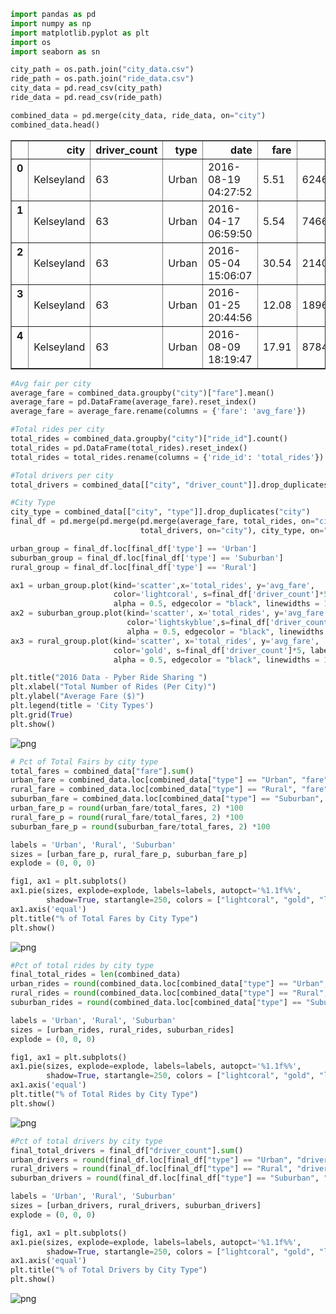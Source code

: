 

```python
import pandas as pd
import numpy as np
import matplotlib.pyplot as plt
import os
import seaborn as sn
```


```python
city_path = os.path.join("city_data.csv")
ride_path = os.path.join("ride_data.csv")
city_data = pd.read_csv(city_path)
ride_data = pd.read_csv(ride_path)

combined_data = pd.merge(city_data, ride_data, on="city")
combined_data.head()
```




<div>
<style>
    .dataframe thead tr:only-child th {
        text-align: right;
    }

    .dataframe thead th {
        text-align: left;
    }

    .dataframe tbody tr th {
        vertical-align: top;
    }
</style>
<table border="1" class="dataframe">
  <thead>
    <tr style="text-align: right;">
      <th></th>
      <th>city</th>
      <th>driver_count</th>
      <th>type</th>
      <th>date</th>
      <th>fare</th>
      <th>ride_id</th>
    </tr>
  </thead>
  <tbody>
    <tr>
      <th>0</th>
      <td>Kelseyland</td>
      <td>63</td>
      <td>Urban</td>
      <td>2016-08-19 04:27:52</td>
      <td>5.51</td>
      <td>6246006544795</td>
    </tr>
    <tr>
      <th>1</th>
      <td>Kelseyland</td>
      <td>63</td>
      <td>Urban</td>
      <td>2016-04-17 06:59:50</td>
      <td>5.54</td>
      <td>7466473222333</td>
    </tr>
    <tr>
      <th>2</th>
      <td>Kelseyland</td>
      <td>63</td>
      <td>Urban</td>
      <td>2016-05-04 15:06:07</td>
      <td>30.54</td>
      <td>2140501382736</td>
    </tr>
    <tr>
      <th>3</th>
      <td>Kelseyland</td>
      <td>63</td>
      <td>Urban</td>
      <td>2016-01-25 20:44:56</td>
      <td>12.08</td>
      <td>1896987891309</td>
    </tr>
    <tr>
      <th>4</th>
      <td>Kelseyland</td>
      <td>63</td>
      <td>Urban</td>
      <td>2016-08-09 18:19:47</td>
      <td>17.91</td>
      <td>8784212854829</td>
    </tr>
  </tbody>
</table>
</div>




```python
#Avg fair per city
average_fare = combined_data.groupby("city")["fare"].mean()
average_fare = pd.DataFrame(average_fare).reset_index()
average_fare = average_fare.rename(columns = {'fare': 'avg_fare'})
```


```python
#Total rides per city
total_rides = combined_data.groupby("city")["ride_id"].count()
total_rides = pd.DataFrame(total_rides).reset_index()
total_rides = total_rides.rename(columns = {'ride_id': 'total_rides'})
```


```python
#Total drivers per city
total_drivers = combined_data[["city", "driver_count"]].drop_duplicates("city")
```


```python
#City Type
city_type = combined_data[["city", "type"]].drop_duplicates("city")
final_df = pd.merge(pd.merge(pd.merge(average_fare, total_rides, on="city"), 
                             total_drivers, on="city"), city_type, on="city")
```


```python
urban_group = final_df.loc[final_df['type'] == 'Urban']
suburban_group = final_df.loc[final_df['type'] == 'Suburban']
rural_group = final_df.loc[final_df['type'] == 'Rural']
```


```python
ax1 = urban_group.plot(kind='scatter',x='total_rides', y='avg_fare',
                       color='lightcoral', s=final_df['driver_count']*5, label = 'Urban', 
                       alpha = 0.5, edgecolor = "black", linewidths = 1) 
ax2 = suburban_group.plot(kind='scatter', x='total_rides', y='avg_fare', 
                          color='lightskyblue',s=final_df['driver_count']*5, label = 'Suburban', 
                          alpha = 0.5, edgecolor = "black", linewidths = 1, ax=ax1)
ax3 = rural_group.plot(kind='scatter', x='total_rides', y='avg_fare', 
                       color='gold', s=final_df['driver_count']*5, label = 'Rural', 
                       alpha = 0.5, edgecolor = "black", linewidths = 1, ax=ax1)
```


```python
plt.title("2016 Data - Pyber Ride Sharing ")
plt.xlabel("Total Number of Rides (Per City)")
plt.ylabel("Average Fare ($)")
plt.legend(title = 'City Types')
plt.grid(True)
plt.show()
```


![png](output_8_0.png)



```python
# Pct of Total Fairs by city type
total_fares = combined_data["fare"].sum()
urban_fare = combined_data.loc[combined_data["type"] == "Urban", "fare"].sum()
rural_fare = combined_data.loc[combined_data["type"] == "Rural", "fare"].sum()
suburban_fare = combined_data.loc[combined_data["type"] == "Suburban", "fare"].sum()
urban_fare_p = round(urban_fare/total_fares, 2) *100
rural_fare_p = round(rural_fare/total_fares, 2) *100
suburban_fare_p = round(suburban_fare/total_fares, 2) *100
```


```python
labels = 'Urban', 'Rural', 'Suburban'
sizes = [urban_fare_p, rural_fare_p, suburban_fare_p]
explode = (0, 0, 0)  

fig1, ax1 = plt.subplots()
ax1.pie(sizes, explode=explode, labels=labels, autopct='%1.1f%%',
        shadow=True, startangle=250, colors = ["lightcoral", "gold", "lightskyblue"])
ax1.axis('equal')  
plt.title("% of Total Fares by City Type")
plt.show()
```


![png](output_10_0.png)



```python
#Pct of total rides by city type
final_total_rides = len(combined_data)
urban_rides = round(combined_data.loc[combined_data["type"] == "Urban", "ride_id"].count()/final_total_rides, 2) * 100
rural_rides = round(combined_data.loc[combined_data["type"] == "Rural", "ride_id"].count()/final_total_rides, 2) * 100
suburban_rides = round(combined_data.loc[combined_data["type"] == "Suburban", "ride_id"].count()/final_total_rides, 2) * 100
```


```python
labels = 'Urban', 'Rural', 'Suburban'
sizes = [urban_rides, rural_rides, suburban_rides]
explode = (0, 0, 0)  

fig1, ax1 = plt.subplots()
ax1.pie(sizes, explode=explode, labels=labels, autopct='%1.1f%%',
        shadow=True, startangle=250, colors = ["lightcoral", "gold", "lightskyblue"])
ax1.axis('equal')
plt.title("% of Total Rides by City Type")
plt.show()
```


![png](output_12_0.png)



```python
#Pct of total drivers by city type
final_total_drivers = final_df["driver_count"].sum()
urban_drivers = round(final_df.loc[final_df["type"] == "Urban", "driver_count"].sum()/final_total_drivers, 2)* 100
rural_drivers = round(final_df.loc[final_df["type"] == "Rural", "driver_count"].sum()/final_total_drivers, 2)* 100
suburban_drivers = round(final_df.loc[final_df["type"] == "Suburban", "driver_count"].sum()/final_total_drivers, 2)* 100
```


```python
labels = 'Urban', 'Rural', 'Suburban'
sizes = [urban_drivers, rural_drivers, suburban_drivers]
explode = (0, 0, 0)

fig1, ax1 = plt.subplots()
ax1.pie(sizes, explode=explode, labels=labels, autopct='%1.1f%%',
        shadow=True, startangle=250, colors = ["lightcoral", "gold", "lightskyblue"])
ax1.axis('equal') 
plt.title("% of Total Drivers by City Type")
plt.show()
```


![png](output_14_0.png)

